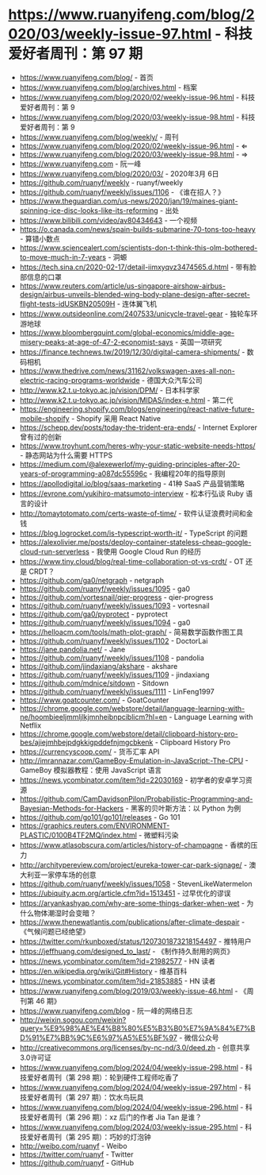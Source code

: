 # https://www.ruanyifeng.com/blog/2020/03/weekly-issue-97.html - 科技爱好者周刊：第 97 期

- https://www.ruanyifeng.com/blog/ - 首页
- https://www.ruanyifeng.com/blog/archives.html - 档案
- https://www.ruanyifeng.com/blog/2020/02/weekly-issue-96.html - 科技爱好者周刊：第 9
- https://www.ruanyifeng.com/blog/2020/03/weekly-issue-98.html - 科技爱好者周刊：第 9
- https://www.ruanyifeng.com/blog/weekly/ - 周刊
- https://www.ruanyifeng.com/blog/2020/02/weekly-issue-96.html - ⇐
- https://www.ruanyifeng.com/blog/2020/03/weekly-issue-98.html - ⇒
- https://www.ruanyifeng.com - 阮一峰
- https://www.ruanyifeng.com/blog/2020/03/ - 2020年3月 6日
- https://github.com/ruanyf/weekly - ruanyf/weekly
- https://github.com/ruanyf/weekly/issues/1106 - 《谁在招人？》
- https://www.theguardian.com/us-news/2020/jan/19/maines-giant-spinning-ice-disc-looks-like-its-reforming - 出处
- https://www.bilibili.com/video/av80434643 - 一个视频
- https://o.canada.com/news/spain-builds-submarine-70-tons-too-heavy - 算错小数点
- https://www.sciencealert.com/scientists-don-t-think-this-olm-bothered-to-move-much-in-7-years - 洞螈
- https://tech.sina.cn/2020-02-17/detail-iimxyqvz3474565.d.html - 带有脸部信息的口罩
- https://www.reuters.com/article/us-singapore-airshow-airbus-design/airbus-unveils-blended-wing-body-plane-design-after-secret-flight-tests-idUSKBN20509H - 连体翼飞机
- https://www.outsideonline.com/2407533/unicycle-travel-gear - 独轮车环游地球
- https://www.bloombergquint.com/global-economics/middle-age-misery-peaks-at-age-of-47-2-economist-says - 英国一项研究
- https://finance.technews.tw/2019/12/30/digital-camera-shipments/ - 数码相机
- https://www.thedrive.com/news/31162/volkswagen-axes-all-non-electric-racing-programs-worldwide - 德国大众汽车公司
- http://www.k2.t.u-tokyo.ac.jp/vision/DPM/ - 日本科学家
- http://www.k2.t.u-tokyo.ac.jp/vision/MIDAS/index-e.html - 第二代
- https://engineering.shopify.com/blogs/engineering/react-native-future-mobile-shopify - Shopify 采用 React Native
- https://schepp.dev/posts/today-the-trident-era-ends/ - Internet Explorer 曾有过的创新
- https://www.troyhunt.com/heres-why-your-static-website-needs-https/ - 静态网站为什么需要 HTTPS
- https://medium.com/@alexewerlof/my-guiding-principles-after-20-years-of-programming-a087dc55596c - 我编程20年的指导原则
- https://apollodigital.io/blog/saas-marketing - 41种 SaaS 产品营销策略
- https://evrone.com/yukihiro-matsumoto-interview - 松本行弘谈 Ruby 语言的设计
- http://tomaytotomato.com/certs-waste-of-time/ - 软件认证浪费时间和金钱
- https://blog.logrocket.com/is-typescript-worth-it/ - TypeScript 的问题
- https://alexolivier.me/posts/deploy-container-stateless-cheap-google-cloud-run-serverless - 我使用 Google Cloud Run 的经历
- https://www.tiny.cloud/blog/real-time-collaboration-ot-vs-crdt/ - OT 还是 CRDT？
- https://github.com/ga0/netgraph - netgraph
- https://github.com/ruanyf/weekly/issues/1095 - ga0
- https://github.com/vortesnail/qier-progress - qier-progress
- https://github.com/ruanyf/weekly/issues/1093 - vortesnail
- https://github.com/ga0/pyprotect - pyprotect
- https://github.com/ruanyf/weekly/issues/1094 - ga0
- https://helloacm.com/tools/math-plot-graph/ - 简易数学函数作图工具
- https://github.com/ruanyf/weekly/issues/1102 - DoctorLai
- https://jane.pandolia.net/ - Jane
- https://github.com/ruanyf/weekly/issues/1108 - pandolia
- https://github.com/jindaxiang/akshare - akshare
- https://github.com/ruanyf/weekly/issues/1109 - jindaxiang
- https://github.com/mdnice/sitdown - Sitdown
- https://github.com/ruanyf/weekly/issues/1111 - LinFeng1997
- https://www.goatcounter.com/ - GoatCounter
- https://chrome.google.com/webstore/detail/language-learning-with-ne/hoombieeljmmljlkjmnheibnpciblicm?hl=en - Language Learning with Netflix
- https://chrome.google.com/webstore/detail/clipboard-history-pro-bes/ajiejmhbejpdgkkigpddefnjmgcbkenk - Clipboard History Pro
- https://currencyscoop.com/ - 货币汇率 API
- http://imrannazar.com/GameBoy-Emulation-in-JavaScript:-The-CPU - GameBoy 模拟器教程：使用 JavaScript 语言
- https://news.ycombinator.com/item?id=22030169 - 初学者的安卓学习资源
- https://github.com/CamDavidsonPilon/Probabilistic-Programming-and-Bayesian-Methods-for-Hackers - 黑客的贝叶斯方法：以 Python 为例
- https://github.com/go101/go101/releases - Go 101
- https://graphics.reuters.com/ENVIRONMENT-PLASTIC/0100B4TF2MQ/index.html - 微塑料污染
- https://www.atlasobscura.com/articles/history-of-champagne - 香槟的压力
- http://architypereview.com/project/eureka-tower-car-park-signage/ - 澳大利亚一家停车场的创意
- https://github.com/ruanyf/weekly/issues/1058 - StevenLikeWatermelon
- https://ubiquity.acm.org/article.cfm?id=1513451 - 过早优化的谬误
- https://aryankashyap.com/why-are-some-things-darker-when-wet - 为什么物体潮湿时会变暗？
- https://www.thenewatlantis.com/publications/after-climate-despair - 《气候问题已经绝望》
- https://twitter.com/rkunboxed/status/1207301873218154497 - 推特用户
- https://jeffhuang.com/designed_to_last/ - 《制作持久耐用的网页》
- https://news.ycombinator.com/item?id=21982577 - HN 读者
- https://en.wikipedia.org/wiki/Git#History - 维基百科
- https://news.ycombinator.com/item?id=21853885 - HN 读者
- https://www.ruanyifeng.com/blog/2019/03/weekly-issue-46.html - 《周刊第 46 期》
- https://www.ruanyifeng.com/blog - 阮一峰的网络日志
- http://weixin.sogou.com/weixin?query=%E9%98%AE%E4%B8%80%E5%B3%B0%E7%9A%84%E7%BD%91%E7%BB%9C%E6%97%A5%E5%BF%97 - 微信公众号
- http://creativecommons.org/licenses/by-nc-nd/3.0/deed.zh - 创意共享3.0许可证
- https://www.ruanyifeng.com/blog/2024/04/weekly-issue-298.html - 科技爱好者周刊（第 298 期）：轮到硬件工程师吃香了
- https://www.ruanyifeng.com/blog/2024/04/weekly-issue-297.html - 科技爱好者周刊（第 297 期）：饮水鸟玩具
- https://www.ruanyifeng.com/blog/2024/04/weekly-issue-296.html - 科技爱好者周刊（第 296 期）：xz 后门的作者 Jia Tan 是谁？
- https://www.ruanyifeng.com/blog/2024/03/weekly-issue-295.html - 科技爱好者周刊（第 295 期）：巧妙的灯泡钟
- http://weibo.com/ruanyf - Weibo
- https://twitter.com/ruanyf - Twitter
- https://github.com/ruanyf - GitHub